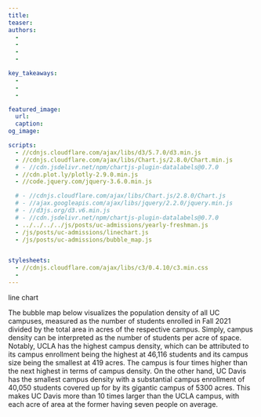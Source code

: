 ```yaml
---
title: 
teaser: 
authors:
  - 
  - 
  - 
  - 

key_takeaways:
  - 
  - 
  - 

featured_image:
  url: 
  caption: 
og_image: 

scripts:
  - //cdnjs.cloudflare.com/ajax/libs/d3/5.7.0/d3.min.js
  - //cdnjs.cloudflare.com/ajax/libs/Chart.js/2.8.0/Chart.min.js
  # - //cdn.jsdelivr.net/npm/chartjs-plugin-datalabels@0.7.0
  - //cdn.plot.ly/plotly-2.9.0.min.js
  - //code.jquery.com/jquery-3.6.0.min.js

  # - //cdnjs.cloudflare.com/ajax/libs/Chart.js/2.8.0/Chart.js
  # - //ajax.googleapis.com/ajax/libs/jquery/2.2.0/jquery.min.js
  # - //d3js.org/d3.v6.min.js
  # - //cdn.jsdelivr.net/npm/chartjs-plugin-datalabels@0.7.0
  - ../../../../js/posts/uc-admissions/yearly-freshman.js
  - /js/posts/uc-admissions/linechart.js
  - /js/posts/uc-admissions/bubble_map.js


stylesheets:
  - //cdnjs.cloudflare.com/ajax/libs/c3/0.4.10/c3.min.css
  - 
---
```


<head>
        <script src="https://cdn.plot.ly/plotly-2.11.1.min.js"></script>
        <script src="plotly-2.11.1.min.js"></script>
</head>

line chart

<div><canvas id = 'CAMPUS_Line_Chart'></canvas></div>


The bubble map below visualizes the population density of all UC campuses, measured as the number of students enrolled in Fall 2021 divided by the total area in acres of the respective campus. Simply, campus density can be interpreted as the number of students per acre of space. Notably, UCLA has the highest campus density, which can be attributed to its campus enrollment being the highest at 46,116 students and its campus size being the smallest at 419 acres. The campus is four times higher than the next highest in terms of campus density. On the other hand, UC Davis has the smallest campus density with a substantial campus enrollment of 40,050 students covered up for by its gigantic campus of 5300 acres. This makes UC Davis more than 10 times larger than the UCLA campus, with each acre of area at the former having seven people on average. 

<div id="bubble_map"></div>
